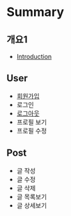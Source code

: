 # Summary

## 개요1

* [Introduction](README.md)

## User

* [회원가입](user/d68c-c6d0-ac00-c785.md)
* 로그인
* [로그아웃](user/b85c-adf8-c544-c6c3.md)
* 프로필 보기
* 프로필 수정

## Post

* 글 작성
* 글 수정
* 글 삭제
* 글 목록보기
* 글 상세보기

